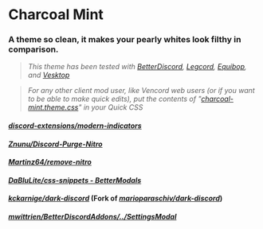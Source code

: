 # Charcoal Mint
### A theme so clean, it makes your pearly whites look filthy in comparison.

> *This theme has been tested with [BetterDiscord](https://github.com/BetterDiscord/BetterDiscord), [Legcord](https://github.com/Legcord/Legcord), [Equibop](https://github.com/Equicord/Equibop), and [Vesktop](https://github.com/Vencord/Vesktop)*

> *For any other client mod user, like Vencord web users (or if you want to be able to make quick edits), put the contents of "[charcoal-mint.theme.css](https://github.com/kckarnige/charcoal-mint-theme/blob/main/charcoal-mint.theme.css)" in your Quick CSS*

#### *[discord-extensions/modern-indicators](https://github.com/discord-extensions/modern-indicators)*

#### *[Znunu/Discord-Purge-Nitro](https://github.com/Znunu/Discord-Purge-Nitro)*

#### *[Martinz64/remove-nitro](https://github.com/Martinz64/remove-nitro)*

#### *[DaBluLite/css-snippets - BetterModals](https://github.com/DaBluLite/css-snippets/tree/master/BetterModals)*

#### *[kckarnige/dark-discord](https://github.com/kckarnige/dark-discord)* (Fork of *[marioparaschiv/dark-discord](https://github.com/marioparaschiv/dark-discord)*)

#### *[mwittrien/BetterDiscordAddons/../SettingsModal](https://github.com/mwittrien/BetterDiscordAddons/tree/master/Themes/SettingsModal)*
